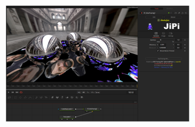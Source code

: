 

<!-- +++ DO NOT REMOVE THIS COMMENT +++ DO NOT ADD OR EDIT ANY TEXT BEFORE THIS LINE +++ IT WOULD BE A REALLY BAD IDEA +++ -->

[![Thumbnail](KissTracing_screenshot.png)](https://www.shadertoy.com/view/sttXWX "View on Shadertoy.com")

<!-- +++ DO NOT REMOVE THIS COMMENT +++ DO NOT EDIT ANY TEXT THAT COMES AFTER THIS LINE +++ TRUST ME: JUST DON'T DO IT +++ -->


